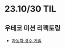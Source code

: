 # 23.10/30 TIL

## 우테코 미션 리팩토링

- [자동차 경주 게임](https://github.com/JinsuYeo/java-racingcar-6/tree/jinsuYeo)
